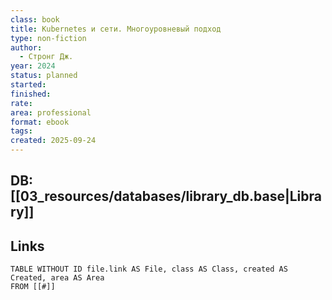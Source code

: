 ```yaml
---
class: book
title: Kubernetes и сети. Многоуровневый подход
type: non-fiction
author:
  - Стронг Дж.
year: 2024
status: planned
started:
finished:
rate:
area: professional
format: ebook
tags:
created: 2025-09-24
---
```

## DB: [[03_resources/databases/library_db.base|Library]]

## Links

```dataview
TABLE WITHOUT ID file.link AS File, class AS Class, created AS Created, area AS Area
FROM [[#]]
````